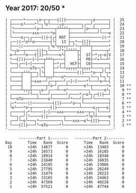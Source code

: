 Year 2017: 20/50 *
------------------------------------------------------------
    | ┌─────*─────┐o─┬─┬───┤[]├───────────┐o──────┐ |  25 
    | ├────o└────*└─┐└o└────┐o────────┐┌──┘┌──────┤ |  24 
    | │*─────────┘o─┴─────┬┴┴┴┴┴┬─────┘│o──┴─┐┌───┘ |  23 
    | │└────────∧∧∧─────*o┤     ├──────┴─────┘└───o |  22 
    | └────o┌─┐┌────┤|├─┤┌┤ ROT ├──────────────|(─* |  21 
    | ┌──|(─┘o┴┘o───────┤└┤  13 ├─┐*──┤[]├────────┘ |  20 
    | ├───|(───────────┐└o└┬┬┬┬┬┴─┘└─┬┴┴┴┴┬───────* |  19 
    | └─┐o──┬─────┤|├─┐└────┘*┬┴┴┴┴┴┬┤    ├──────┬┘ |  18 
    | o─┴───┘o───┤[]├─┴─────o└┤     ├┤  S7├─*┌┬─o│V |  17 
    | *──┤[]├───[─]──┬┴┴┴┬────┤     ├┤  P0├─┘=└──┴┘ |  16 
    | └──┐┌──[─]─────┤   ├─*┌─┤  HCF├┤  C0├───────┐ |  15 
    | ┌──┘└────oTo─┐*┤   ├─┘└─┴┬┬┬┬┬┴┴┬┬┬┬┴────┐┌─┤ |  14 
    | └────┬┴┴┴┬──┐│└┤   ├──────────┤|├───*o──┬┘└┐= |  13 
    | ┌────┤   ├──┘└─┴┬┬┬┴───o*──────────┐└──┐└─┐└┐ |  12 
    | └────┤   ├─∧∧∧──┘┌──┬───┘┌─[─]────*└───┘o─┴─┤ |  11 
    | ┌────┤   ├──────┬┘o─┘┌───┴───────o└─┬──────*= |  10 **
    | └────┴┬┬┬┼───┐o─┘┌───┴──o*─────────┐└─────o└┐ |   9 **
    | ┌───────┘└──┐└───┘┌──────┘┌────*┌─o└┐┌─┤|├──┘ |   8 **
    | └──oTo──────┴────o└───────┘*───┘├───┘└──────┐ |   7 **
    | ┌─*─────|(─────────┤[]├────┘o──┐└───────────┤ |   6 **
    | └o└───*o─┬────────┤|├──────────┴─────o┌┬───o│ |   5 **
    | ┌─────┤┌*└─────[─]───∧∧∧──────∧∧∧──┬─┐│└────┘ |   4 **
    | └──┐┌─┘│└─────┤|├───────┬─────────*└o└┴─────o |   3 **
    | ┌──┘└─o└───┐*──────────┐└───∧∧∧──o└─┤[]├────┐ |   2 **
    | └───┤[]├───┘└─oTo─────*└────────────────────┘ |   1 **
    '-----------------------------------------------'       

          --------Part 1--------   --------Part 2--------
    Day       Time   Rank  Score       Time   Rank  Score
     10       >24h  14877      0       >24h  13403      0
      9       >24h  16573      0       >24h  16105      0
      8       >24h  18914      0       >24h  18348      0
      7       >24h  21840      0       >24h  16835      0
      6       >24h  24195      0       >24h  23066      0
      5       >24h  27795      0       >24h  26249      0
      4       >24h  31479      0       >24h  28223      0
      3       >24h  33165      0       >24h  24463      0
      2       >24h  47369      0       >24h  40228      0
      1       >24h  57521      0       >24h  47744      0
